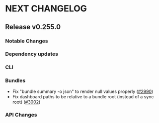 # NEXT CHANGELOG

## Release v0.255.0

### Notable Changes

### Dependency updates

### CLI

### Bundles
* Fix "bundle summary -o json" to render null values properly ([#2990](https://github.com/databricks/cli/pull/2990))
* Fix dashboard paths to be relative to a bundle root (instead of a sync root) ([#3002](https://github.com/databricks/cli/pull/3002))

### API Changes
